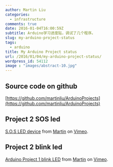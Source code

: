 ```yaml
---
author: Martin Liu
categories:
  - infrastructure
comments: true
date: 2016-01-04T16:00:59Z
subtitle: Arduino学习进度贴，调试了几个程序。
slug: my-arduino-project-status
tags:
  - arduino
title: My Arduino Project status
url: /2016/01/04/my-arduino-project-status/
wordpress_id: 54112
image : "images/abstract-10.jpg"
---
```


## Source code on github

[https://github.com/martinliu/ArduinoProjects](https://github.com/martinliu/ArduinoProjects)

## Project 2 SOS led

[S.O.S LED device](https://vimeo.com/150682641) from [Martin](https://vimeo.com/martinliu) on [Vimeo](https://vimeo.com).

## Project 2 blink led

[Arduino Project 1 blink LED](https://vimeo.com/150473587) from [Martin](https://vimeo.com/martinliu) on [Vimeo](https://vimeo.com).
